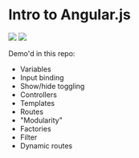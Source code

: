 # Intro to Angular.js

![](https://img.shields.io/badge/data-none-lightgrey.svg)
![](https://img.shields.io/badge/template-angular-red.svg)

Demo'd in this repo:
- Variables
- Input binding
- Show/hide toggling
- Controllers
- Templates
- Routes
- "Modularity"
- Factories
- Filter
- Dynamic routes